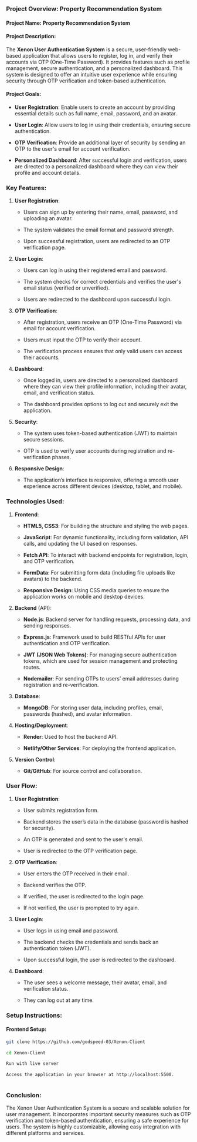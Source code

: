 ### **Project Overview: Property Recommendation System**

#### **Project Name**: Property Recommendation System

#### **Project Description**:

The **Xenon User Authentication System** is a secure, user-friendly web-based application that allows users to register, log in, and verify their accounts via OTP (One-Time Password). It provides features such as profile management, secure authentication, and a personalized dashboard. This system is designed to offer an intuitive user experience while ensuring security through OTP verification and token-based authentication.

#### **Project Goals**:

*   **User Registration**: Enable users to create an account by providing essential details such as full name, email, password, and an avatar.
    
*   **User Login**: Allow users to log in using their credentials, ensuring secure authentication.
    
*   **OTP Verification**: Provide an additional layer of security by sending an OTP to the user's email for account verification.
    
*   **Personalized Dashboard**: After successful login and verification, users are directed to a personalized dashboard where they can view their profile and account details.
    

### **Key Features**:

1.  **User Registration**:
    
    *   Users can sign up by entering their name, email, password, and uploading an avatar.
        
    *   The system validates the email format and password strength.
        
    *   Upon successful registration, users are redirected to an OTP verification page.
        
2.  **User Login**:
    
    *   Users can log in using their registered email and password.
        
    *   The system checks for correct credentials and verifies the user's email status (verified or unverified).
        
    *   Users are redirected to the dashboard upon successful login.
        
3.  **OTP Verification**:
    
    *   After registration, users receive an OTP (One-Time Password) via email for account verification.
        
    *   Users must input the OTP to verify their account.
        
    *   The verification process ensures that only valid users can access their accounts.
        
4.  **Dashboard**:
    
    *   Once logged in, users are directed to a personalized dashboard where they can view their profile information, including their avatar, email, and verification status.
        
    *   The dashboard provides options to log out and securely exit the application.
        
5.  **Security**:
    
    *   The system uses token-based authentication (JWT) to maintain secure sessions.
        
    *   OTP is used to verify user accounts during registration and re-verification phases.
        
6.  **Responsive Design**:
    
    *   The application’s interface is responsive, offering a smooth user experience across different devices (desktop, tablet, and mobile).
        

### **Technologies Used**:

1.  **Frontend**:
    
    *   **HTML5, CSS3**: For building the structure and styling the web pages.
        
    *   **JavaScript**: For dynamic functionality, including form validation, API calls, and updating the UI based on responses.
        
    *   **Fetch API**: To interact with backend endpoints for registration, login, and OTP verification.
        
    *   **FormData**: For submitting form data (including file uploads like avatars) to the backend.
        
    *   **Responsive Design**: Using CSS media queries to ensure the application works on mobile and desktop devices.
        
2.  **Backend** (API):
    
    *   **Node.js**: Backend server for handling requests, processing data, and sending responses.
        
    *   **Express.js**: Framework used to build RESTful APIs for user authentication and OTP verification.
        
    *   **JWT (JSON Web Tokens)**: For managing secure authentication tokens, which are used for session management and protecting routes.
        
    *   **Nodemailer**: For sending OTPs to users’ email addresses during registration and re-verification.
        
3.  **Database**:
    
    *   **MongoDB**: For storing user data, including profiles, email, passwords (hashed), and avatar information.
        
4.  **Hosting/Deployment**:
    
    *   **Render**: Used to host the backend API.
        
    *   **Netlify/Other Services**: For deploying the frontend application.
        
5.  **Version Control**:
    
    *   **Git/GitHub**: For source control and collaboration.
        

### **User Flow**:

1.  **User Registration**:
    
    *   User submits registration form.
        
    *   Backend stores the user’s data in the database (password is hashed for security).
        
    *   An OTP is generated and sent to the user's email.
        
    *   User is redirected to the OTP verification page.
        
2.  **OTP Verification**:
    
    *   User enters the OTP received in their email.
        
    *   Backend verifies the OTP.
        
    *   If verified, the user is redirected to the login page.
        
    *   If not verified, the user is prompted to try again.
        
3.  **User Login**:
    
    *   User logs in using email and password.
        
    *   The backend checks the credentials and sends back an authentication token (JWT).
        
    *   Upon successful login, the user is redirected to the dashboard.
        
4.  **Dashboard**:
    
    *   The user sees a welcome message, their avatar, email, and verification status.
        
    *   They can log out at any time.
        

### **Setup Instructions**:

#### **Frontend Setup**:

``` bash
git clone https://github.com/godspeed-03/Xenon-Client
    
cd Xenon-Client
    
Run with live server
    
Access the application in your browser at http://localhost:5500.
    
```
        

### **Conclusion**:

The Xenon User Authentication System is a secure and scalable solution for user management. It incorporates important security measures such as OTP verification and token-based authentication, ensuring a safe experience for users. The system is highly customizable, allowing easy integration with different platforms and services.